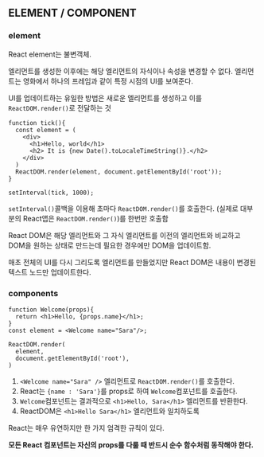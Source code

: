 ## ELEMENT / COMPONENT

### element

React element는 불변객체.

엘리먼트를 생성한 이후에는 해당 엘리먼트의 자식이나 속성을 변경할 수 없다. 엘리먼트는 영화에서 하나의 프레임과 같이 특정 시점의 UI를 보여준다.

UI를 업데이트하는 유일한 방법은 새로운 엘리먼트를 생성하고 이를 `ReactDOM.render()`로 전달하는 것

```react
function tick(){
  const element = (
    <div>
      <h1>Hello, world</h1>
      <h2> It is {new Date().toLocaleTimeString()}.</h2>
    </div>
  )
  ReactDOM.render(element, document.getElementById('root'));
} 

setInterval(tick, 1000);
```

`setInterval()`콜백을 이용해 초마다 `ReactDOM.render()`를 호출한다. (실제로 대부분의 React앱은 `ReactDOM.render()`)를 한번만 호출함

React DOM은 해당 엘리먼트와 그 자식 엘리먼트를 이전의 엘리먼트와 비교하고 DOM을 원하는 상태로 만드는데 필요한 경우에만 DOM을 업데이트함.

매초 전체의 UI를 다시 그리도록 엘리먼트를 만들었지만 React DOM은 내용이 변경된 텍스트 노드만 업데이트한다.

### components

```react
function Welcome(props){
  return <h1>Hello, {props.name}</h1>;
}
const element = <Welcome name="Sara"/>;

ReactDOM.render(
  element,
  document.getElementById('root'),
)
```

1. `<Welcome name="Sara" />` 엘리먼트로 `ReactDOM.render()`를 호출한다.
2. React는 `{name : 'Sara'}`를 props로 하여 `Welcome`컴포넌트를 호출한다.
3. `Welcome`컴포넌트는 결과적으로 `<h1>Hello, Sara</h1>` 엘리먼트를 반환한다.
4. ReactDOM은 `<h1>Hello Sara</h1>` 엘리먼트와 일치하도록 



React는 매우 유연하지만 한 가지 엄격한 규칙이 있다.

**모든 React 컴포넌트는 자신의 props를 다룰 때 반드시 순수 함수처럼 동작해야 한다.**